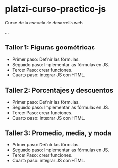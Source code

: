 # platzi-curso-practico-js
Curso de la escuela de desarrollo web.


...

## Taller 1: Figuras geométricas

- Primer paso: Definir las fórmulas.
- Segundo paso: Implementar las fórmulas en JS.
- Tercer Paso: crear funciones.
- Cuarto paso: integrar JS con HTML.


## Taller 2: Porcentajes y descuentos

- Primer paso: Definir las fórmulas.
- Segundo paso: Implementar las fórmulas en JS.
- Tercer Paso: crear funciones.
- Cuarto paso: integrar JS con HTML.


## Taller 3: Promedio, media, y moda

- Primer paso: Definir las fórmulas.
- Segundo paso: Implementar las fórmulas en JS.
- Tercer Paso: crear funciones.
- Cuarto paso: integrar JS con HTML.
